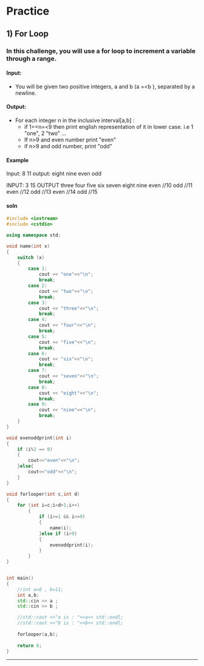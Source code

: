 # Practice
## 1) For Loop
### In this challenge, you will use a for loop to increment a variable through a range.
#### Input:
- You will be given two positive integers, a and b (a =<b ), separated by a newline.
#### Output:
- For each integer n in the inclusive interval[a,b] :
  - if 1=<n=<9 then print english representation of it in lower case. i.e 1 "one", 2 "two" ...
  - If n>9 and even number print "even"
  - if n>9 and odd number, print "odd"
#### Example
Input:
8
11
output:
eight
nine
even
odd

INPUT:
3 15
OUTPUT
three
four
five
six
seven
eight
nine
even    //10
odd    //11
even    //12
odd     //13
even    //14
odd     //15
#### soln

```cpp
#include <iostream>
#include <cstdio>

using namespace std;

void name(int x)
{
    switch (x) 
    {
        case 1:
            cout << "one"<<"\n";
            break;
        case 2:
            cout << "two"<<"\n";
            break;
        case 3:
            cout << "three"<<"\n";
            break;
        case 4:
            cout << "four"<<"\n";
            break;
        case 5:
            cout << "five"<<"\n";
            break;
        case 6:
            cout << "six"<<"\n";
            break;
        case 7:
            cout << "seven"<<"\n";
            break;
        case 8:
            cout << "eight"<<"\n";
            break;
        case 9:
            cout << "nine"<<"\n";
            break;
    }
}

void evenoddprint(int i)
{
    if (i%2 == 0)
    {
        cout<<"even"<<"\n";
    }else{
        cout<<"odd"<<"\n";
    }
}

void forlooper(int c,int d)
{
    for (int i=c;i<d+1;i++)
        {
            if (i>=1 && i<=9) 
            {
                name(i);
            }else if (i>9)
            {
                evenoddprint(i);
            } 
        }
}


int main() 
{
    //int a=8 , b=11; 
    int a,b;
    std::cin >> a ;
    std::cin >> b ;

    //std::cout <<"a is : "<<a<< std::endl;
    //std::cout <<"b is : "<<b<< std::endl;
    
    forlooper(a,b);
 
    return 0;
}
```
-------------------------------------------------